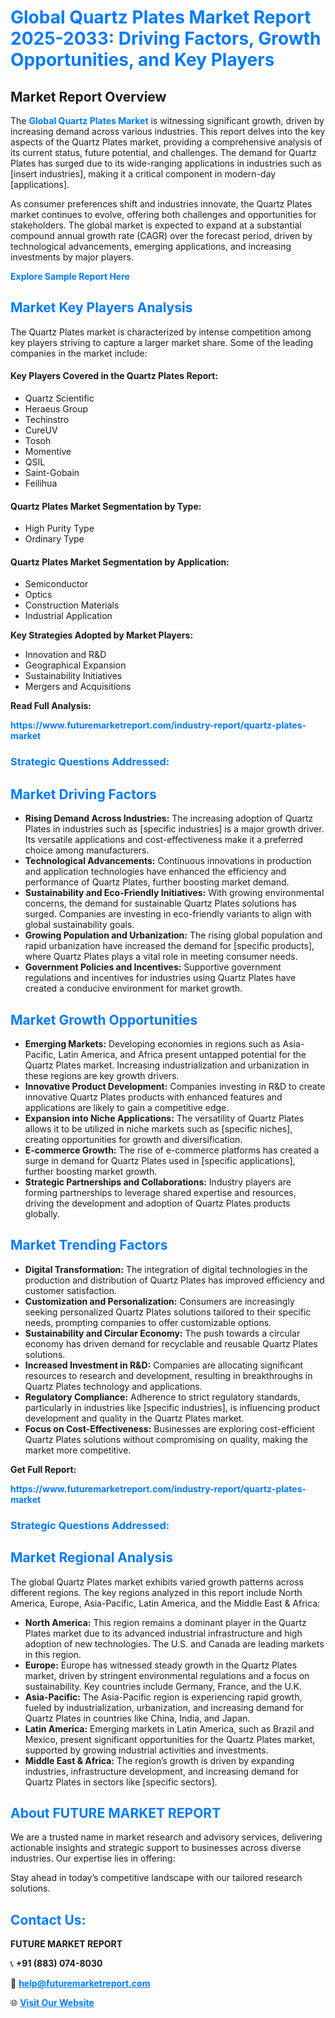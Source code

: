 <h1 style="color: #007BFF;">Global Quartz Plates Market Report 2025-2033: Driving Factors, Growth Opportunities, and Key Players</h1>

<section id="overview">
<h2>Market Report Overview</h2>
<p>The <a href="https://www.futuremarketreport.com/industry-report/quartz-plates-market" style="color: #007BFF; text-decoration: none;"><strong>Global Quartz Plates Market</strong></a> is witnessing significant growth, driven by increasing demand across various industries. This report delves into the key aspects of the Quartz Plates market, providing a comprehensive analysis of its current status, future potential, and challenges. The demand for Quartz Plates has surged due to its wide-ranging applications in industries such as [insert industries], making it a critical component in modern-day [applications].</p>
<p>As consumer preferences shift and industries innovate, the Quartz Plates market continues to evolve, offering both challenges and opportunities for stakeholders. The global market is expected to expand at a substantial compound annual growth rate (CAGR) over the forecast period, driven by technological advancements, emerging applications, and increasing investments by major players.</p>
</section>

<section id="overview">
<p><a href="https://www.futuremarketreport.com/request-sample/reportId=85712" style="color: #007BFF; text-decoration: none;"><strong>Explore Sample Report Here</strong></a></p>
</section>

<section id="key-players">
<h2 style="color: #007BFF;">Market Key Players Analysis</h2>
<p>The Quartz Plates market is characterized by intense competition among key players striving to capture a larger market share. Some of the leading companies in the market include:</p>
<h4>Key Players Covered in the Quartz Plates Report:</h4>
<ul><li>Quartz Scientific</li><li>Heraeus Group</li><li>Techinstro</li><li>CureUV</li><li>Tosoh</li><li>Momentive</li><li>QSIL</li><li>Saint-Gobain</li><li>Feilihua</li></ul>
<h4>Quartz Plates Market Segmentation by Type:</h4>
<ul><li>High Purity Type</li><li>Ordinary Type</li></ul>

<h4>Quartz Plates Market Segmentation by Application:</h4>
<ul><li>Semiconductor</li><li>Optics</li><li>Construction Materials</li><li>Industrial Application</li></ul>
<p><strong>Key Strategies Adopted by Market Players:</strong></p>
<ul>
<li>Innovation and R&D</li>
<li>Geographical Expansion</li>
<li>Sustainability Initiatives</li>
<li>Mergers and Acquisitions</li>
</ul>
</section>

<section>
<p><strong>Read Full Analysis: </strong></p><a href="https://www.futuremarketreport.com/industry-report/quartz-plates-market" style="color: #007BFF; text-decoration: none;"><strong>https://www.futuremarketreport.com/industry-report/quartz-plates-market</strong></a>
<h3 style="color: #007BFF;">Strategic Questions Addressed:</h3>
</section>

<section id="driving-factors">
<h2 style="color: #007BFF;">Market Driving Factors</h2>
<ul>
<li><strong>Rising Demand Across Industries:</strong> The increasing adoption of Quartz Plates in industries such as [specific industries] is a major growth driver. Its versatile applications and cost-effectiveness make it a preferred choice among manufacturers.</li>
<li><strong>Technological Advancements:</strong> Continuous innovations in production and application technologies have enhanced the efficiency and performance of Quartz Plates, further boosting market demand.</li>
<li><strong>Sustainability and Eco-Friendly Initiatives:</strong> With growing environmental concerns, the demand for sustainable Quartz Plates solutions has surged. Companies are investing in eco-friendly variants to align with global sustainability goals.</li>
<li><strong>Growing Population and Urbanization:</strong> The rising global population and rapid urbanization have increased the demand for [specific products], where Quartz Plates plays a vital role in meeting consumer needs.</li>
<li><strong>Government Policies and Incentives:</strong> Supportive government regulations and incentives for industries using Quartz Plates have created a conducive environment for market growth.</li>
</ul>
</section>

<section id="growth-opportunities">
<h2 style="color: #007BFF;">Market Growth Opportunities</h2>
<ul>
<li><strong>Emerging Markets:</strong> Developing economies in regions such as Asia-Pacific, Latin America, and Africa present untapped potential for the Quartz Plates market. Increasing industrialization and urbanization in these regions are key growth drivers.</li>
<li><strong>Innovative Product Development:</strong> Companies investing in R&D to create innovative Quartz Plates products with enhanced features and applications are likely to gain a competitive edge.</li>
<li><strong>Expansion into Niche Applications:</strong> The versatility of Quartz Plates allows it to be utilized in niche markets such as [specific niches], creating opportunities for growth and diversification.</li>
<li><strong>E-commerce Growth:</strong> The rise of e-commerce platforms has created a surge in demand for Quartz Plates used in [specific applications], further boosting market growth.</li>
<li><strong>Strategic Partnerships and Collaborations:</strong> Industry players are forming partnerships to leverage shared expertise and resources, driving the development and adoption of Quartz Plates products globally.</li>
</ul>
</section>

<section id="trending-factors">
<h2 style="color: #007BFF;">Market Trending Factors</h2>
<ul>
<li><strong>Digital Transformation:</strong> The integration of digital technologies in the production and distribution of Quartz Plates has improved efficiency and customer satisfaction.</li>
<li><strong>Customization and Personalization:</strong> Consumers are increasingly seeking personalized Quartz Plates solutions tailored to their specific needs, prompting companies to offer customizable options.</li>
<li><strong>Sustainability and Circular Economy:</strong> The push towards a circular economy has driven demand for recyclable and reusable Quartz Plates solutions.</li>
<li><strong>Increased Investment in R&D:</strong> Companies are allocating significant resources to research and development, resulting in breakthroughs in Quartz Plates technology and applications.</li>
<li><strong>Regulatory Compliance:</strong> Adherence to strict regulatory standards, particularly in industries like [specific industries], is influencing product development and quality in the Quartz Plates market.</li>
<li><strong>Focus on Cost-Effectiveness:</strong> Businesses are exploring cost-efficient Quartz Plates solutions without compromising on quality, making the market more competitive.</li>
</ul>
</section>

<section>
<p><strong>Get Full Report: </strong></p><a href="https://www.futuremarketreport.com/industry-report/quartz-plates-market" style="color: #007BFF; text-decoration: none;"><strong>https://www.futuremarketreport.com/industry-report/quartz-plates-market</strong></a>
<h3 style="color: #007BFF;">Strategic Questions Addressed:</h3>
</section>


<section id="regional-analysis">
<h2 style="color: #007BFF;">Market Regional Analysis</h2>
<p>The global Quartz Plates market exhibits varied growth patterns across different regions. The key regions analyzed in this report include North America, Europe, Asia-Pacific, Latin America, and the Middle East & Africa:</p>
<ul>
<li><strong>North America:</strong> This region remains a dominant player in the Quartz Plates market due to its advanced industrial infrastructure and high adoption of new technologies. The U.S. and Canada are leading markets in this region.</li>
<li><strong>Europe:</strong> Europe has witnessed steady growth in the Quartz Plates market, driven by stringent environmental regulations and a focus on sustainability. Key countries include Germany, France, and the U.K.</li>
<li><strong>Asia-Pacific:</strong> The Asia-Pacific region is experiencing rapid growth, fueled by industrialization, urbanization, and increasing demand for Quartz Plates in countries like China, India, and Japan.</li>
<li><strong>Latin America:</strong> Emerging markets in Latin America, such as Brazil and Mexico, present significant opportunities for the Quartz Plates market, supported by growing industrial activities and investments.</li>
<li><strong>Middle East & Africa:</strong> The region’s growth is driven by expanding industries, infrastructure development, and increasing demand for Quartz Plates in sectors like [specific sectors].</li>
</ul>
</section>

<footer>
<h2 style="color: #007BFF;">About FUTURE MARKET REPORT</h2>
<p>We are a trusted name in market research and advisory services, delivering actionable insights and strategic support to businesses across diverse industries. Our expertise lies in offering:</p>

<p>Stay ahead in today’s competitive landscape with our tailored research solutions.</p>

<h2 style="color: #007BFF;">Contact Us:</h2>
<p><strong>FUTURE MARKET REPORT</strong></p>
<p>📞 <strong>+91 (883) 074-8030</strong></p>
<p>📧 <strong><a href="mailto:help@futuremarketreport.com" style="color: #007BFF;">help@futuremarketreport.com</a></strong></p>
<p>🌐 <strong><a href="https://www.futuremarketreport.com/" style="color: #007BFF;">Visit Our Website</a></strong></p>
</footer>